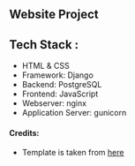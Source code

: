 ## Website Project 
## Tech Stack :
- HTML & CSS
- Framework: Django
- Backend: PostgreSQL 
- Frontend: JavaScript 
- Webserver: nginx
- Application Server: gunicorn
#### Credits:
- Template is taken from [here](https://www.free-css.com/free-css-templates/page274/agency-perfect)